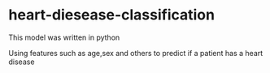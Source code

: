 # heart-diesease-classification

This model was written in python

Using features such as age,sex and others to predict if a patient has a heart disease
